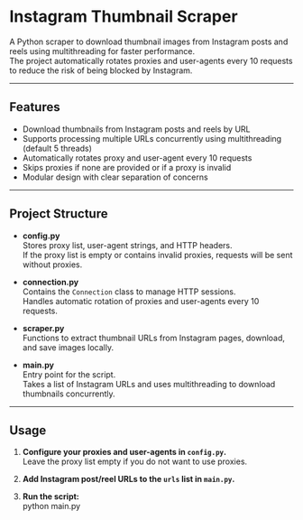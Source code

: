 # Instagram Thumbnail Scraper

A Python scraper to download thumbnail images from Instagram posts and reels using multithreading for faster performance.  
The project automatically rotates proxies and user-agents every 10 requests to reduce the risk of being blocked by Instagram.

---

## Features

- Download thumbnails from Instagram posts and reels by URL
- Supports processing multiple URLs concurrently using multithreading (default 5 threads)
- Automatically rotates proxy and user-agent every 10 requests
- Skips proxies if none are provided or if a proxy is invalid
- Modular design with clear separation of concerns

---

## Project Structure

- **config.py**  
  Stores proxy list, user-agent strings, and HTTP headers.  
  If the proxy list is empty or contains invalid proxies, requests will be sent without proxies.

- **connection.py**  
  Contains the `Connection` class to manage HTTP sessions.  
  Handles automatic rotation of proxies and user-agents every 10 requests.

- **scraper.py**  
  Functions to extract thumbnail URLs from Instagram pages, download, and save images locally.

- **main.py**  
  Entry point for the script.  
  Takes a list of Instagram URLs and uses multithreading to download thumbnails concurrently.

---

## Usage

1. **Configure your proxies and user-agents in `config.py`.**  
   Leave the proxy list empty if you do not want to use proxies.

2. **Add Instagram post/reel URLs to the `urls` list in `main.py`.**

3. **Run the script:**  
   python main.py
